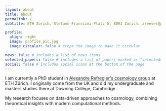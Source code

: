 ```yaml
---
layout: about
title: about
permalink: /
subtitle: ETH Zürich. Stefano-Franscini-Platz 5, 8093 Zürich. areeves@phys.ethz.ch.

profile:
  align: right
  image: profile_pic.jpg
  image_circular: false # crops the image to make it circular

news: false # includes a list of news items
selected_papers: false # includes a list of papers marked as "selected={true}"
social: false # includes social icons at the bottom of the page
---
```


I am currently a PhD student in [Alexandre Refregier's cosmology group](https://cosmology.ethz.ch/) at ETH Zürich. I originally come from the UK and did my undergraduate and masters studies there at Downing College, Cambridge.

My research focuses on data-driven approaches to cosmology, combining theoretical insights with modern computational methods.